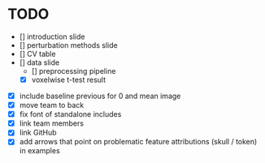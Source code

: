 # TODO

- [] introduction slide
- [] perturbation methods slide
- [] CV table
- [] data slide
    - [] preprocessing pipeline
    - [x] voxelwise t-test result
- [x] include baseline previous for 0 and mean image
- [x] move team to back
- [x] fix font of standalone includes
- [x] link team members
- [x] link GitHub
- [x] add arrows that point on problematic feature attributions (skull / token) in examples
